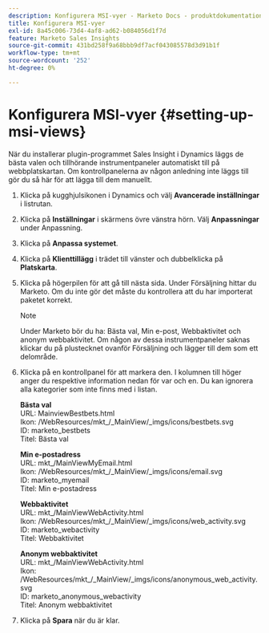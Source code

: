 ```yaml
---
description: Konfigurera MSI-vyer - Marketo Docs - produktdokumentation
title: Konfigurera MSI-vyer
exl-id: 8a45c006-73d4-4af8-ad62-b084056d1f7d
feature: Marketo Sales Insights
source-git-commit: 431bd258f9a68bbb9df7acf043085578d3d91b1f
workflow-type: tm+mt
source-wordcount: '252'
ht-degree: 0%

---
```


# Konfigurera MSI-vyer {#setting-up-msi-views}

När du installerar plugin-programmet Sales Insight i Dynamics läggs de bästa valen och tillhörande instrumentpaneler automatiskt till på webbplatskartan. Om kontrollpanelerna av någon anledning inte läggs till gör du så här för att lägga till dem manuellt.

1. Klicka på kugghjulsikonen i Dynamics och välj **Avancerade inställningar** i listrutan.

1. Klicka på **Inställningar** i skärmens övre vänstra hörn. Välj **Anpassningar** under Anpassning.

1. Klicka på **Anpassa systemet**.

1. Klicka på **Klienttillägg** i trädet till vänster och dubbelklicka på **Platskarta**.

1. Klicka på högerpilen för att gå till nästa sida. Under Försäljning hittar du Marketo. Om du inte gör det måste du kontrollera att du har importerat paketet korrekt.

   >[!NOTE]
   >
   >Under Marketo bör du ha: Bästa val, Min e-post, Webbaktivitet och anonym webbaktivitet. Om någon av dessa instrumentpaneler saknas klickar du på plustecknet ovanför Försäljning och lägger till dem som ett delområde.

1. Klicka på en kontrollpanel för att markera den. I kolumnen till höger anger du respektive information nedan för var och en. Du kan ignorera alla kategorier som inte finns med i listan.

   **Bästa val**</br>
URL: MainviewBestbets.html</br>
Ikon: /WebResources/mkt_/_MainView/_imgs/icons/bestbets.svg</br>
ID: marketo_bestbets</br>
Titel: Bästa val

   **Min e-postadress**</br>
URL: mkt_/MainViewMyEmail.html</br>
Ikon: /WebResources/mkt_/_MainView/_imgs/icons/email.svg</br>
ID: marketo_myemail </br>
Titel: Min e-postadress

   **Webbaktivitet**</br>
URL: mkt_/MainViewWebActivity.html</br>
Ikon: /WebResources/mkt_/_MainView/_imgs/icons/web_activity.svg</br>
ID: marketo_webactivity</br>
Titel: Webbaktivitet

   **Anonym webbaktivitet**</br>
URL: mkt_/MainViewWebActivity.html</br>
Ikon: /WebResources/mkt_/_MainView/_imgs/icons/anonymous_web_activity.svg</br>
ID: marketo_anonymous_webactivity</br>
Titel: Anonym webbaktivitet

1. Klicka på **Spara** när du är klar.
